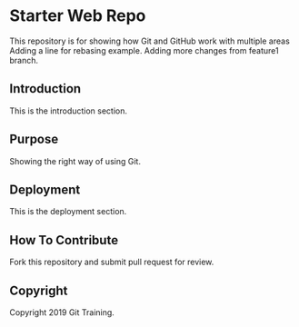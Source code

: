 # Starter Web Repo

This repository is for showing how Git and GitHub work with multiple areas
Adding a line for rebasing example.
Adding more changes from feature1 branch.

## Introduction
This is the introduction section.

## Purpose
 Showing the right way of using Git.


## Deployment
This is the deployment section.

## How To Contribute
Fork this repository and submit pull request for review.

## Copyright
Copyright 2019 Git Training.
